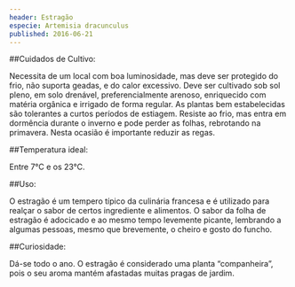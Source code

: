 ```yaml
---
header: Estragão 
especie: Artemisia dracunculus
published: 2016-06-21
---
```



##Cuidados de Cultivo:

Necessita de um local com boa luminosidade, mas deve ser protegido do frio, não suporta geadas, e do calor
 excessivo. 
Deve ser cultivado sob sol pleno, em solo drenável, preferencialmente arenoso, enriquecido com matéria 
orgânica e irrigado de forma regular. As plantas bem estabelecidas são tolerantes a curtos períodos de 
estiagem. Resiste ao frio, mas entra em dormência durante o inverno e pode perder as folhas, 
rebrotando na primavera. Nesta ocasião é importante reduzir as regas. 


##Temperatura ideal:

Entre 7°C e os 23°C. 


##Uso: 

O estragão é um tempero típico da culinária francesa e é utilizado para realçar o sabor de certos 
ingrediente e alimentos. O sabor da folha de estragão é adocicado e ao mesmo tempo levemente picante, 
lembrando a algumas pessoas, mesmo que brevemente, o cheiro e gosto do funcho.


##Curiosidade:

Dá-se todo o ano. O estragão é considerado uma planta “companheira”, pois o seu aroma mantém afastadas
 muitas pragas de jardim.